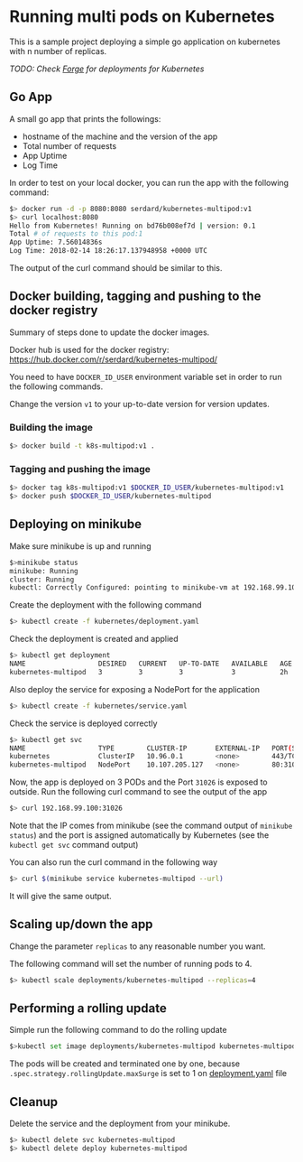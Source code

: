 # Running multi pods on Kubernetes

This is a sample project deploying a simple go application on kubernetes with n
number of replicas.

<i>TODO: Check [Forge](https://forge.sh/) for deployments for Kubernetes</i>

## Go App

A small go app that prints the followings: 
* hostname of the machine and the version of the app
* Total number of requests
* App Uptime
* Log Time

In order to test on your local docker, you can run the app with the following
command:

```bash
$> docker run -d -p 8080:8080 serdard/kubernetes-multipod:v1
$> curl localhost:8080
Hello from Kubernetes! Running on bd76b008ef7d | version: 0.1
Total # of requests to this pod:1
App Uptime: 7.56014836s
Log Time: 2018-02-14 18:26:17.137948958 +0000 UTC

```
The output of the curl command should be similar to this.

## Docker building, tagging and pushing to the docker registry

Summary of steps done to update the docker images.

Docker hub is used for the docker registry: https://hub.docker.com/r/serdard/kubernetes-multipod/

You need to have `DOCKER_ID_USER` environment variable set in order to run the
following commands.

Change the version `v1` to your up-to-date version for version updates.

### Building the image
```bash
$> docker build -t k8s-multipod:v1 .
```

### Tagging and pushing the image
```bash
$> docker tag k8s-multipod:v1 $DOCKER_ID_USER/kubernetes-multipod:v1
$> docker push $DOCKER_ID_USER/kubernetes-multipod
```
## Deploying on minikube

Make sure minikube is up and running
```bash
$>minikube status
minikube: Running
cluster: Running
kubectl: Correctly Configured: pointing to minikube-vm at 192.168.99.100

```
Create the deployment with the following command
```bash
$> kubectl create -f kubernetes/deployment.yaml
```
Check the deployment is created and applied
```bash
$> kubectl get deployment
NAME                  DESIRED   CURRENT   UP-TO-DATE   AVAILABLE   AGE
kubernetes-multipod   3         3         3            3           2h
```
Also deploy the service for exposing a NodePort for the application
```bash
$> kubectl create -f kubernetes/service.yaml
```
Check the service is deployed correctly
```bash
$> kubectl get svc
NAME                  TYPE        CLUSTER-IP       EXTERNAL-IP   PORT(S)      AGE
kubernetes            ClusterIP   10.96.0.1        <none>        443/TCP       2d
kubernetes-multipod   NodePort    10.107.205.127   <none>        80:31026/TCP  2h

```

Now, the app is deployed on 3 PODs and the Port `31026` is exposed to outside.
Run the following curl command to see the output of the app
```bash
$> curl 192.168.99.100:31026
```
Note that the IP comes from minikube (see the command output of `minikube status`) and the port is assigned automatically by Kubernetes (see the `kubectl get svc` command output)

You can also run the curl command in the following way
```bash
$> curl $(minikube service kubernetes-multipod --url)
```
It will give the same output.

## Scaling up/down the app

Change the parameter `replicas` to any reasonable number you want.

The following command will set the number of running pods to 4.
```bash
$> kubectl scale deployments/kubernetes-multipod --replicas=4
```

## Performing a rolling update

Simple run the following command to do the rolling update
```bash
$>kubectl set image deployments/kubernetes-multipod kubernetes-multipod=serdard/kubernetes-multipod:v2
```
The pods will be created and terminated one by one, because
`.spec.strategy.rollingUpdate.maxSurge` is set to 1 on [deployment.yaml](kubernetes/deployment.yaml) file

## Cleanup

Delete the service and the deployment from your minikube. 
```bash
$> kubectl delete svc kubernetes-multipod
$> kubectl delete deploy kubernetes-multipod
```
